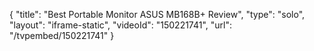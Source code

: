 {
    "title": "Best Portable Monitor ASUS MB168B+ Review",
    "type": "solo",
    "layout": "iframe-static",
    "videoId": "150221741",
    "url": "\/tvpembed\/150221741"
}
